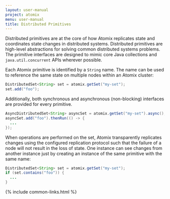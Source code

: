 ```yaml
---
layout: user-manual
project: atomix
menu: user-manual
title: Distributed Primitives
---
```


Distributed primitives are at the core of how Atomix replicates state and coordinates state changes in distributed systems. Distributed primitives are high-level abstractions for solving common distributed systems problems. The primitive interfaces are designed to mimic core Java collections and `java.util.concurrent` APIs wherever possible.

Each Atomix primitive is identified by a `String` name. The name can be used to reference the same state on multiple nodes within an Atomix cluster:

```java
DistributedSet<String> set = atomix.getSet("my-set");
set.add("foo");
```

Additionally, both synchronous and asynchronous (non-blocking) interfaces are provided for every primitive.

```java
AsyncDistributedSet<String> asyncSet = atomix.getSet("my-set").async();
asyncSet.add("foo").thenRun(() -> {
  ...
});
```

When operations are performed on the set, Atomix transparently replicates changes using the configured replication protocol such that the failure of a node will not result in the loss of state. One instance can see changes from another instance just by creating an instance of the same primitive with the same name:

```java
DistributedSet<String> set = atomix.getSet("my-set");
if (set.contains("foo")) {
  ...
}
```

{% include common-links.html %}
